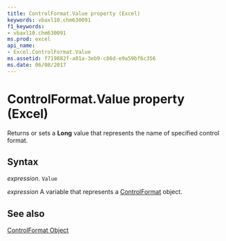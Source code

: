 ```yaml
---
title: ControlFormat.Value property (Excel)
keywords: vbaxl10.chm630091
f1_keywords:
- vbaxl10.chm630091
ms.prod: excel
api_name:
- Excel.ControlFormat.Value
ms.assetid: f719882f-a01a-3eb9-c86d-e9a59bf6c356
ms.date: 06/08/2017
---
```



# ControlFormat.Value property (Excel)

Returns or sets a  **Long** value that represents the name of specified control format.


## Syntax

 _expression_. `Value`

 _expression_ A variable that represents a [ControlFormat](Excel.ControlFormat.md) object.


## See also


[ControlFormat Object](Excel.ControlFormat.md)

